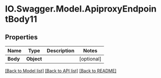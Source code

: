 # IO.Swagger.Model.ApiproxyEndpointBody11
## Properties

Name | Type | Description | Notes
------------ | ------------- | ------------- | -------------
**Body** | **Object** |  | [optional] 

[[Back to Model list]](../README.md#documentation-for-models) [[Back to API list]](../README.md#documentation-for-api-endpoints) [[Back to README]](../README.md)

